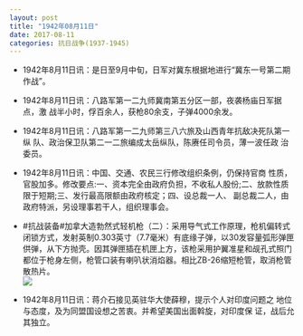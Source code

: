 ```yaml
---
layout: post
title: "1942年08月11日"
date: 2017-08-11
categories: 抗日战争(1937-1945)
---
```


<meta name="referrer" content="no-referrer" />

- 1942年8月11日讯：是日至9月中旬，日军对冀东根据地进行“冀东一号第二期 作战”。 

- 1942年8月11日讯：八路军第一二九师冀南第五分区一部，夜袭杨庙日军据点，激 战半小时，俘百余人，获枪80余支，子弹4000余发。 

- 1942年8月11日讯：八路军第一二九师第三八六旅及山西青年抗敌决死队第一纵 队、政治保卫队第二一二旅编成太岳纵队，陈赓任司令员，薄一波任政 治委员。 

- 1942年8月11日讯：中国、交通、农民三行修改组织条例，仍保持官商 性质，官股加多。修改要点:一、资本完全由政府负担，不收私人股份;二、放款性质限于短期;三、发行最高限额由政府核定；四、设总裁一人、 副总裁二人，由政府特派，另设理事若干人，组织理事会。 

- #抗战装备#加拿大造勃然式轻机枪（二）：采用导气式工作原理，枪机偏转式闭锁方式，发射英制0.303英寸（7.7毫米）有底缘子弹，以30发容量弧形弹匣供弹，从下方抛壳。因其弹匣插在机匣上方，该枪采用护翼准星和觇孔式照门都位于枪身左侧，枪管口装有喇叭状消焰器。相比ZB-26缩短枪管，取消枪管散热片。 <br/><img src="https://wx3.sinaimg.cn/large/aca367d8ly1fifjykf0f2j208c0vvjvk.jpg" />

- 1942年8月11日讯：蒋介石接见英驻华大使薛穆，提示个人对印度问题之 地位与态度，及为同盟国设想之苦衷。并希望美国出面斡旋，对印度保 证，战后允其独立。 

